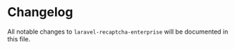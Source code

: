# Changelog

All notable changes to `laravel-recaptcha-enterprise` will be documented in this file.
